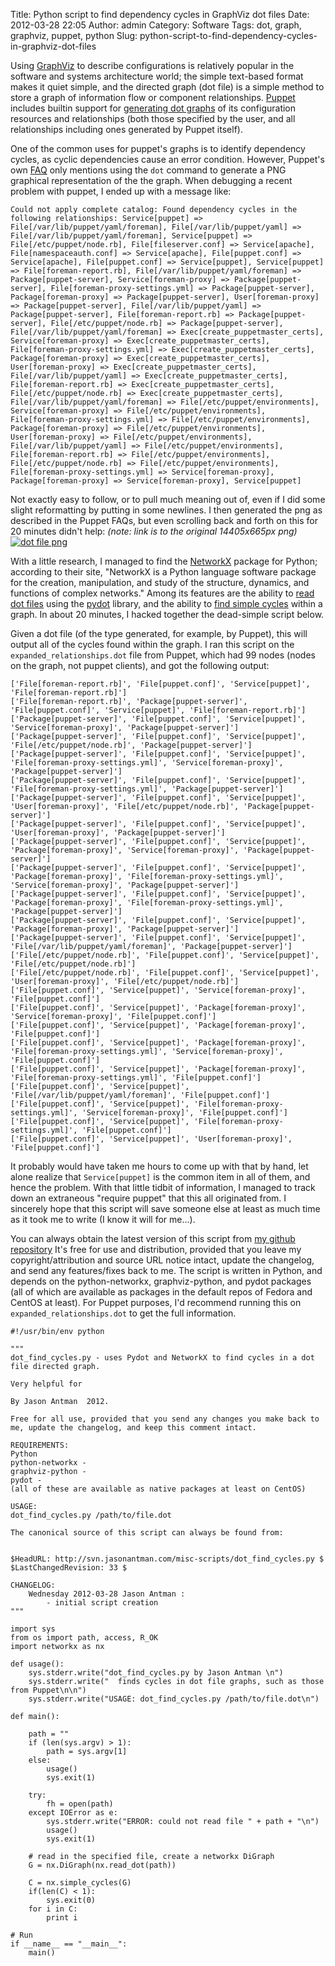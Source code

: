 Title: Python script to find dependency cycles in GraphViz dot files
Date: 2012-03-28 22:05
Author: admin
Category: Software
Tags: dot, graph, graphviz, puppet, python
Slug: python-script-to-find-dependency-cycles-in-graphviz-dot-files

Using [GraphViz](http://www.graphviz.org/) to describe configurations is
relatively popular in the software and systems architecture world; the
simple text-based format makes it quiet simple, and the directed graph
(dot file) is a simple method to store a graph of information flow or
component relationships. [Puppet](http://puppetlabs.com) includes
builtin support for [generating dot
graphs](http://docs.puppetlabs.com/guides/faq.html#how-do-i-use-puppets-graphing-support)
of its configuration resources and relationships (both those specified
by the user, and all relationships including ones generated by Puppet
itself).

One of the common uses for puppet's graphs is to identify dependency
cycles, as cyclic dependencies cause an error condition. However,
Puppet's own
[FAQ](http://docs.puppetlabs.com/guides/faq.html#how-do-i-use-puppets-graphing-support)
only mentions using the `dot` command to generate a PNG graphical
representation of the the graph. When debugging a recent problem with
puppet, I ended up with a message like:  

~~~~{.text}
Could not apply complete catalog: Found dependency cycles in the following relationships: Service[puppet] => File[/var/lib/puppet/yaml/foreman], File[/var/lib/puppet/yaml] => File[/var/lib/puppet/yaml/foreman], Service[puppet] => File[/etc/puppet/node.rb], File[fileserver.conf] => Service[apache], File[namespaceauth.conf] => Service[apache], File[puppet.conf] => Service[apache], File[puppet.conf] => Service[puppet], Service[puppet] => File[foreman-report.rb], File[/var/lib/puppet/yaml/foreman] => Package[puppet-server], Service[foreman-proxy] => Package[puppet-server], File[foreman-proxy-settings.yml] => Package[puppet-server], Package[foreman-proxy] => Package[puppet-server], User[foreman-proxy] => Package[puppet-server], File[/var/lib/puppet/yaml] => Package[puppet-server], File[foreman-report.rb] => Package[puppet-server], File[/etc/puppet/node.rb] => Package[puppet-server], File[/var/lib/puppet/yaml/foreman] => Exec[create_puppetmaster_certs], Service[foreman-proxy] => Exec[create_puppetmaster_certs], File[foreman-proxy-settings.yml] => Exec[create_puppetmaster_certs], Package[foreman-proxy] => Exec[create_puppetmaster_certs], User[foreman-proxy] => Exec[create_puppetmaster_certs], File[/var/lib/puppet/yaml] => Exec[create_puppetmaster_certs], File[foreman-report.rb] => Exec[create_puppetmaster_certs], File[/etc/puppet/node.rb] => Exec[create_puppetmaster_certs], File[/var/lib/puppet/yaml/foreman] => File[/etc/puppet/environments], Service[foreman-proxy] => File[/etc/puppet/environments], File[foreman-proxy-settings.yml] => File[/etc/puppet/environments], Package[foreman-proxy] => File[/etc/puppet/environments], User[foreman-proxy] => File[/etc/puppet/environments], File[/var/lib/puppet/yaml] => File[/etc/puppet/environments], File[foreman-report.rb] => File[/etc/puppet/environments], File[/etc/puppet/node.rb] => File[/etc/puppet/environments], File[foreman-proxy-settings.yml] => Service[foreman-proxy], Package[foreman-proxy] => Service[foreman-proxy], Service[puppet]
~~~~

Not exactly easy to follow, or to pull much meaning out of, even if I
did some slight reformatting by putting in some newlines. I then
generated the png as described in the Puppet FAQs, but even scrolling
back and forth on this for 20 minutes didn't help: *(note: link is to
the original 14405x665px png)*  
[![dot file
png](/GFX/relationships.dot.small.png)](/GFX/relationships.dot.png)

With a little research, I managed to find the
[NetworkX](http://networkx.lanl.gov) package for Python; according to
their site, "NetworkX is a Python language software package for the
creation, manipulation, and study of the structure, dynamics, and
functions of complex networks." Among its features are the ability to
[read dot
files](http://networkx.lanl.gov/reference/drawing.html#module-networkx.drawing.nx_pydot)
using the [pydot](http://code.google.com/p/pydot/) library, and the
ability to [find simple
cycles](http://networkx.lanl.gov/reference/generated/networkx.algorithms.cycles.simple_cycles.html#networkx.algorithms.cycles.simple_cycles)
within a graph. In about 20 minutes, I hacked together the dead-simple
script below.

Given a dot file (of the type generated, for example, by Puppet), this
will output all of the cycles found within the graph. I ran this script
on the `expanded_relationships.dot` file from Puppet, which had 99 nodes
(nodes on the graph, not puppet clients), and got the following output:

~~~~{.text}
['File[foreman-report.rb]', 'File[puppet.conf]', 'Service[puppet]', 'File[foreman-report.rb]']
['File[foreman-report.rb]', 'Package[puppet-server]', 'File[puppet.conf]', 'Service[puppet]', 'File[foreman-report.rb]']
['Package[puppet-server]', 'File[puppet.conf]', 'Service[puppet]', 'Service[foreman-proxy]', 'Package[puppet-server]']
['Package[puppet-server]', 'File[puppet.conf]', 'Service[puppet]', 'File[/etc/puppet/node.rb]', 'Package[puppet-server]']
['Package[puppet-server]', 'File[puppet.conf]', 'Service[puppet]', 'File[foreman-proxy-settings.yml]', 'Service[foreman-proxy]', 'Package[puppet-server]']
['Package[puppet-server]', 'File[puppet.conf]', 'Service[puppet]', 'File[foreman-proxy-settings.yml]', 'Package[puppet-server]']
['Package[puppet-server]', 'File[puppet.conf]', 'Service[puppet]', 'User[foreman-proxy]', 'File[/etc/puppet/node.rb]', 'Package[puppet-server]']
['Package[puppet-server]', 'File[puppet.conf]', 'Service[puppet]', 'User[foreman-proxy]', 'Package[puppet-server]']
['Package[puppet-server]', 'File[puppet.conf]', 'Service[puppet]', 'Package[foreman-proxy]', 'Service[foreman-proxy]', 'Package[puppet-server]']
['Package[puppet-server]', 'File[puppet.conf]', 'Service[puppet]', 'Package[foreman-proxy]', 'File[foreman-proxy-settings.yml]', 'Service[foreman-proxy]', 'Package[puppet-server]']
['Package[puppet-server]', 'File[puppet.conf]', 'Service[puppet]', 'Package[foreman-proxy]', 'File[foreman-proxy-settings.yml]', 'Package[puppet-server]']
['Package[puppet-server]', 'File[puppet.conf]', 'Service[puppet]', 'Package[foreman-proxy]', 'Package[puppet-server]']
['Package[puppet-server]', 'File[puppet.conf]', 'Service[puppet]', 'File[/var/lib/puppet/yaml/foreman]', 'Package[puppet-server]']
['File[/etc/puppet/node.rb]', 'File[puppet.conf]', 'Service[puppet]', 'File[/etc/puppet/node.rb]']
['File[/etc/puppet/node.rb]', 'File[puppet.conf]', 'Service[puppet]', 'User[foreman-proxy]', 'File[/etc/puppet/node.rb]']
['File[puppet.conf]', 'Service[puppet]', 'Service[foreman-proxy]', 'File[puppet.conf]']
['File[puppet.conf]', 'Service[puppet]', 'Package[foreman-proxy]', 'Service[foreman-proxy]', 'File[puppet.conf]']
['File[puppet.conf]', 'Service[puppet]', 'Package[foreman-proxy]', 'File[puppet.conf]']
['File[puppet.conf]', 'Service[puppet]', 'Package[foreman-proxy]', 'File[foreman-proxy-settings.yml]', 'Service[foreman-proxy]', 'File[puppet.conf]']
['File[puppet.conf]', 'Service[puppet]', 'Package[foreman-proxy]', 'File[foreman-proxy-settings.yml]', 'File[puppet.conf]']
['File[puppet.conf]', 'Service[puppet]', 'File[/var/lib/puppet/yaml/foreman]', 'File[puppet.conf]']
['File[puppet.conf]', 'Service[puppet]', 'File[foreman-proxy-settings.yml]', 'Service[foreman-proxy]', 'File[puppet.conf]']
['File[puppet.conf]', 'Service[puppet]', 'File[foreman-proxy-settings.yml]', 'File[puppet.conf]']
['File[puppet.conf]', 'Service[puppet]', 'User[foreman-proxy]', 'File[puppet.conf]']
~~~~

It probably would have taken me hours to come up with that by hand, let
alone realize that `Service[puppet]` is the common item in all of them,
and hence the problem. With that little tidbit of information, I managed
to track down an extraneous "require puppet" that this all originated
from. I sincerely hope that this script will save someone else at least
as much time as it took me to write (I know it will for me...).

You can always obtain the latest version of this script from
[my github repository](https://github.com/jantman/misc-scripts/blob/master/dot_find_cycles.py)
It's free for use
and distribution, provided that you leave my copyright/attribution and
source URL notice intact, update the changelog, and send any
features/fixes back to me. The script is written in Python, and depends
on the python-networkx, graphviz-python, and pydot packages (all of
which are available as packages in the default repos of Fedora and
CentOS at least). For Puppet purposes, I'd recommend running this on
`expanded_relationships.dot` to get the full information.

~~~~{.python}
#!/usr/bin/env python

"""
dot_find_cycles.py - uses Pydot and NetworkX to find cycles in a dot file directed graph.

Very helpful for 

By Jason Antman  2012.

Free for all use, provided that you send any changes you make back to me, update the changelog, and keep this comment intact.

REQUIREMENTS:
Python
python-networkx - 
graphviz-python - 
pydot - 
(all of these are available as native packages at least on CentOS)

USAGE:
dot_find_cycles.py /path/to/file.dot

The canonical source of this script can always be found from:


$HeadURL: http://svn.jasonantman.com/misc-scripts/dot_find_cycles.py $
$LastChangedRevision: 33 $

CHANGELOG:
    Wednesday 2012-03-28 Jason Antman :
        - initial script creation
"""

import sys
from os import path, access, R_OK
import networkx as nx

def usage():
    sys.stderr.write("dot_find_cycles.py by Jason Antman \n")
    sys.stderr.write("  finds cycles in dot file graphs, such as those from Puppet\n\n")
    sys.stderr.write("USAGE: dot_find_cycles.py /path/to/file.dot\n")

def main():

    path = ""
    if (len(sys.argv) > 1):
        path = sys.argv[1]
    else:
        usage()
        sys.exit(1)

    try:
        fh = open(path)
    except IOError as e:
        sys.stderr.write("ERROR: could not read file " + path + "\n")
        usage()
        sys.exit(1)

    # read in the specified file, create a networkx DiGraph
    G = nx.DiGraph(nx.read_dot(path))

    C = nx.simple_cycles(G)
    if(len(C) < 1):
        sys.exit(0)
    for i in C:
        print i
    
# Run
if __name__ == "__main__":
    main()
~~~~
